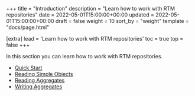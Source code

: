 +++
title = "Introduction"
description = "Learn how to work with RTM repositories"
date = 2022-05-01T15:00:00+00:00
updated = 2022-05-01T15:00:00+00:00
draft = false
weight = 10
sort_by = "weight"
template = "docs/page.html"

[extra]
lead = 'Learn how to work with RTM repositories'
toc = true
top = false
+++

In this section you can learn how to work with RTM repositories.

* [Quick Start](/learn/repository/%{version}/quick-start)
* [Reading Simple Objects](/learn/repository/%{version}/reading-simple-objects)
* [Reading Aggregates](/learn/repository/%{version}/reading-aggregates)
* [Writing Aggregates](/learn/repository/%{version}/writing-aggregates)
